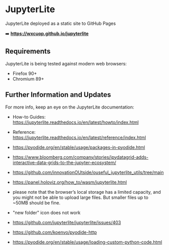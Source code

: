 # JupyterLite 

JupyterLite deployed as a static site to GitHub Pages

➡️ **https://wxcuop.github.io/jupyterlite**

## Requirements

JupyterLite is being tested against modern web browsers:

- Firefox 90+
- Chromium 89+

## Further Information and Updates

For more info, keep an eye on the JupyterLite documentation:

- How-to Guides: https://jupyterlite.readthedocs.io/en/latest/howto/index.html
- Reference: https://jupyterlite.readthedocs.io/en/latest/reference/index.html

- https://pyodide.org/en/stable/usage/packages-in-pyodide.html

- https://www.bloomberg.com/company/stories/ipydatagrid-adds-interactive-data-grids-to-the-jupyter-ecosystem/
- https://github.com/innovationOUtside/ouseful_jupyterlite_utils/tree/main

- https://panel.holoviz.org/how_to/wasm/jupyterlite.html
- please note that the browser’s local storage has a limited capacity, and you might not be able to upload large files. But smaller files up to ~50MB should be fine.
- "new folder" icon does not work
- https://github.com/jupyterlite/jupyterlite/issues/403
- https://github.com/koenvo/pyodide-http
- https://pyodide.org/en/stable/usage/loading-custom-python-code.html
